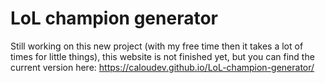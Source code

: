 # LoL champion generator

Still working on this new project (with my free time then it takes a lot of times for little things), this website is not finished yet, but you can
find the current version here: https://caloudev.github.io/LoL-champion-generator/
